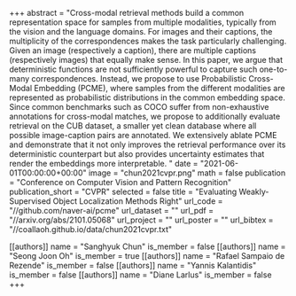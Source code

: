 +++
abstract = "Cross-modal retrieval methods build a common representation space for samples from multiple modalities, typically from the vision and the language domains. For images and their captions, the multiplicity of the correspondences makes the task particularly challenging. Given an image (respectively a caption), there are multiple captions (respectively images) that equally make sense. In this paper, we argue that deterministic functions are not sufficiently powerful to capture such one-to-many correspondences. Instead, we propose to use Probabilistic Cross-Modal Embedding (PCME), where samples from the different modalities are represented as probabilistic distributions in the common embedding space. Since common benchmarks such as COCO suffer from non-exhaustive annotations for cross-modal matches, we propose to additionally evaluate retrieval on the CUB dataset, a smaller yet clean database where all possible image-caption pairs are annotated. We extensively ablate PCME and demonstrate that it not only improves the retrieval performance over its deterministic counterpart but also provides uncertainty estimates that render the embeddings more interpretable. "
date = "2021-06-01T00:00:00+00:00"
image = "chun2021cvpr.png"
math = false
publication = "Conference on Computer Vision and Pattern Recognition"
publication_short = "CVPR"
selected = false
title = "Evaluating Weakly-Supervised Object Localization Methods Right"
url_code = "//github.com/naver-ai/pcme"
url_dataset = ""
url_pdf = "//arxiv.org/abs/2101.05068"
url_project = ""
url_poster = ""
url_bibtex = "//coallaoh.github.io/data/chun2021cvpr.txt"

[[authors]]
    name = "Sanghyuk Chun"
    is_member = false
[[authors]]
    name = "Seong Joon Oh"
    is_member = true
[[authors]]
    name = "Rafael Sampaio de Rezende"
    is_member = false
[[authors]]
    name = "Yannis Kalantidis"
    is_member = false
[[authors]]
    name = "Diane Larlus"
    is_member = false
+++
